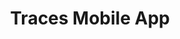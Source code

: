 ---
title: Traces Mobile App
category: Figma Design
category_slug: figma
type: content
image: images/works/traces-figma.png
button_url: https://www.figma.com/proto/L5NJ7o1EH1cFbb2fdQgaof/Katawhay---Tracer-Figma-UI?node-id=4-1366&node-type=frame&t=zU0gI7ZPnBCZCfiO-1&scaling=min-zoom&content-scaling=fixed&page-id=0%3A1&starting-point-node-id=12%3A970&show-proto-sidebar=1
---